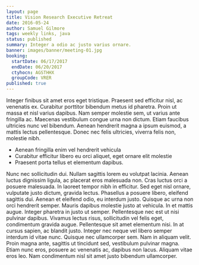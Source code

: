 ```yaml
---
layout: page
title: Vision Research Executive Retreat
date: 2016-05-24
author: Samuel Gilmore
tags: weekly links, java
status: published
summary: Integer a odio ac justo varius ornare.
banner: images/banner/meeting-01.jpg
booking:
  startDate: 06/17/2017
  endDate: 06/20/2017
  ctyhocn: AGSTHHX
  groupCode: VRER
published: true
---
```

Integer finibus sit amet eros eget tristique. Praesent sed efficitur nisl, ac venenatis ex. Curabitur porttitor bibendum metus id pharetra. Proin ut massa et nisl varius dapibus. Nam semper molestie sem, ut varius ante fringilla ac. Maecenas vestibulum congue urna non dictum. Etiam faucibus ultricies nunc vel bibendum. Aenean hendrerit magna a ipsum euismod, a mattis lectus pellentesque. Donec nec felis ultricies, viverra felis non, molestie nibh.

* Aenean fringilla enim vel hendrerit vehicula
* Curabitur efficitur libero eu orci aliquet, eget ornare elit molestie
* Praesent porta tellus et elementum dapibus.

Nunc nec sollicitudin dui. Nullam sagittis lorem eu volutpat lacinia. Aenean luctus dignissim ligula, ac placerat eros malesuada non. Cras luctus orci a posuere malesuada. In laoreet tempor nibh in efficitur. Sed eget nisl ornare, vulputate justo dictum, gravida lectus. Phasellus a posuere libero, eleifend sagittis dui. Aenean et eleifend odio, eu interdum justo. Quisque ac urna non orci hendrerit semper. Mauris dapibus molestie justo at vehicula. In et mattis augue. Integer pharetra in justo ut semper.
Pellentesque nec est ut nisi pulvinar dapibus. Vivamus lectus risus, sollicitudin vel felis eget, condimentum gravida augue. Pellentesque sit amet elementum nisi. In at cursus sapien, ac blandit justo. Integer nec neque vel libero semper interdum id vitae nunc. Quisque nec ullamcorper sem. Nam in aliquam velit. Proin magna ante, sagittis ut tincidunt sed, vestibulum pulvinar magna. Etiam nunc eros, posuere ac venenatis ac, dapibus non lacus. Aliquam vitae eros leo. Nam condimentum nisl sit amet justo bibendum ullamcorper.
